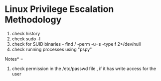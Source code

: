 # Linux Privilege Escalation Methodology

1. check history
2. check sudo -l
3. check for SUID binaries - find / -perm -u=s -type f 2>/dev/null
4. check running processes using "pspy"


Notes* = 
1. check permission in the /etc/passwd file , if it has write access for the user

